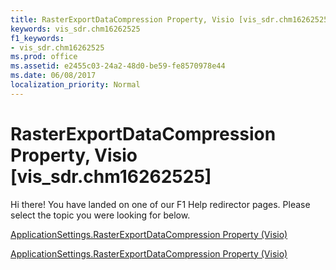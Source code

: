 ```yaml
---
title: RasterExportDataCompression Property, Visio [vis_sdr.chm16262525]
keywords: vis_sdr.chm16262525
f1_keywords:
- vis_sdr.chm16262525
ms.prod: office
ms.assetid: e2455c03-24a2-48d0-be59-fe8570978e44
ms.date: 06/08/2017
localization_priority: Normal
---
```



# RasterExportDataCompression Property, Visio [vis_sdr.chm16262525]

Hi there! You have landed on one of our F1 Help redirector pages. Please select the topic you were looking for below.

[ApplicationSettings.RasterExportDataCompression Property (Visio)](http://msdn.microsoft.com/library/cec938db-1368-7c05-a264-b69ae334a249%28Office.15%29.aspx)

[ApplicationSettings.RasterExportDataCompression Property (Visio)](http://msdn.microsoft.com/library/fea9d5c6-a887-04eb-2293-f46b99eefc4a.aspx)


